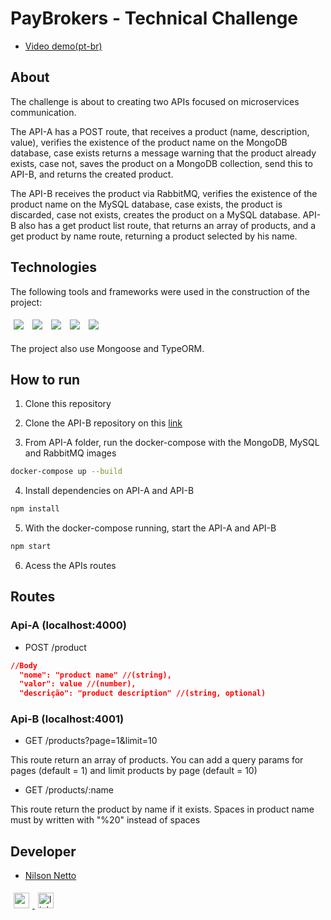 # PayBrokers - Technical Challenge

- [Video demo(pt-br)](https://drive.google.com/file/d/1x3wUtNAryIHOW0AWYWEPrPT85U1mfUXk/view?usp=share_link)


## About

The challenge is about to creating two APIs focused on microservices communication.

The API-A has a POST route, that receives a product (name, description, value), verifies the existence of the product name on the MongoDB database, case exists returns a message warning that the product already exists, case not, saves the product on a MongoDB collection, send this to API-B, and returns the created product.

The API-B receives the product via RabbitMQ, verifies the existence of the product name on the MySQL database, case exists, the product is discarded, case not exists, creates the product on a MySQL database. API-B also has a get product list route, that returns an array of products, and a get product by name route, returning a product selected by his name.

## Technologies

The following tools and frameworks were used in the construction of the project:<br>

<p>
  <img style='margin: 5px;' src='https://img.shields.io/badge/nestjs-E0234E?style=for-the-badge&logo=nestjs&logoColor=white'>
  <img style='margin: 5px;' src='https://img.shields.io/badge/TypeScript-007ACC?style=for-the-badge&logo=typescript&logoColor=white'>
  <img style='margin: 5px;' src="https://img.shields.io/badge/rabbitmq-%23FF6600.svg?&style=for-the-badge&logo=rabbitmq&logoColor=white"/>
  <img style='margin: 5px;' src="https://img.shields.io/badge/MongoDB-4EA94B?style=for-the-badge&logo=mongodb&logoColor=white"/>
  <img style='margin: 5px;' src='https://img.shields.io/badge/MySQL-005C84?style=for-the-badge&logo=mysql&logoColor=white'>
</p>

The project also use Mongoose and TypeORM.

## How to run

1. Clone this repository

2. Clone the API-B repository on this [link](https://github.com/NilsonNetto/paybrokers-apiB)

3. From API-A folder, run the docker-compose with the MongoDB, MySQL and RabbitMQ images

```bash
docker-compose up --build
```

4. Install dependencies on API-A and API-B

```bash
npm install
```

5. With the docker-compose running, start the API-A and API-B

```bash
npm start
```

6. Acess the APIs routes

## Routes

### Api-A (localhost:4000)

- POST /product

```json
//Body
  "nome": "product name" //(string),
  "valor": value //(number),
  "descrição": "product description" //(string, optional)
```

### Api-B (localhost:4001)

- GET /products?page=1&limit=10

This route return an array of products.
You can add a query params for pages (default = 1) and limit products by page (default = 10)

- GET /products/:name

This route return the product by name if it exists.
Spaces in product name must by written with "%20" instead of spaces

## Developer

- [Nilson Netto](https://github.com/NilsonNetto)

<a href="mailto:eng.nilsonnetto@gmail.com" target="_blank">
  <img style='margin: 5px;' src="https://img.shields.io/static/v1?message=Gmail&logo=gmail&label=&color=D14836&logoColor=white&labelColor=&style=for-the-badge" height="25" alt="gmail logo"  />
</a>
<a href="https://www.linkedin.com/in/nilson-netto/" target="_blank">
  <img style='margin: 5px;' src="https://img.shields.io/static/v1?message=LinkedIn&logo=linkedin&label=&color=0077B5&logoColor=white&labelColor=&style=for-the-badge" height="25" alt="linkedin logo"  />
</a>
